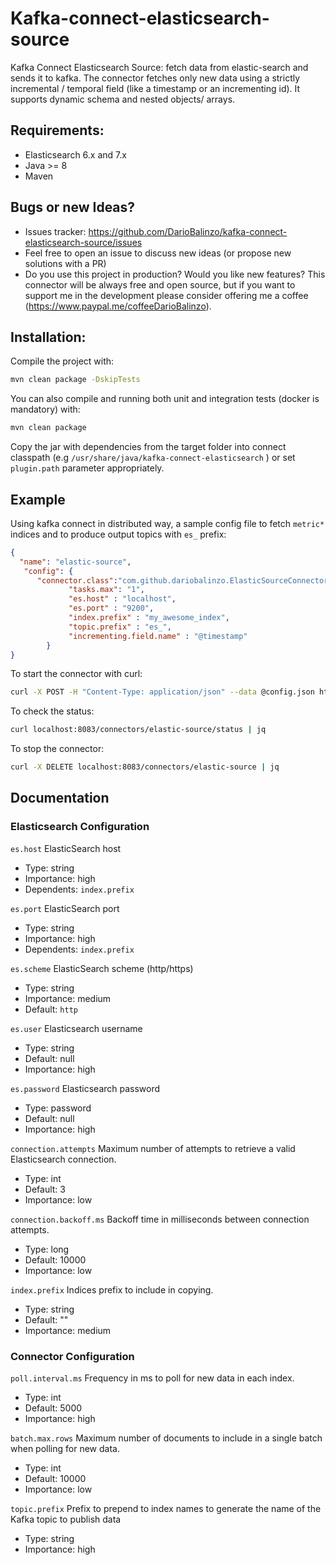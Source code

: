 # Kafka-connect-elasticsearch-source
Kafka Connect Elasticsearch Source: fetch data from elastic-search and sends it to kafka. The connector fetches only new data using a strictly incremental / temporal field (like a timestamp or an incrementing id).
It supports dynamic schema and nested objects/ arrays.

## Requirements:
- Elasticsearch 6.x and 7.x
- Java >= 8
- Maven

## Bugs or new Ideas?
- Issues tracker: https://github.com/DarioBalinzo/kafka-connect-elasticsearch-source/issues
- Feel free to open an issue to discuss new ideas (or propose new solutions with a PR)
- Do you use this project in production? Would you like new features? This connector will be always free and open source, 
but if you want to support me in the development please consider offering me a coffee (https://www.paypal.me/coffeeDarioBalinzo).

## Installation:
Compile the project with:
```bash
mvn clean package -DskipTests
```

You can also compile and running both unit and integration tests (docker is mandatory) with:
```bash
mvn clean package
```

Copy the jar with dependencies from the target folder into connect classpath (e.g ``/usr/share/java/kafka-connect-elasticsearch`` ) or set ``plugin.path`` parameter appropriately.

## Example
Using kafka connect in distributed way, a sample config file to fetch ``metric*`` indices and to produce output topics with ``es_`` prefix:


```json
{       
  "name": "elastic-source",
   "config": {
      "connector.class":"com.github.dariobalinzo.ElasticSourceConnector",
             "tasks.max": "1",
             "es.host" : "localhost",
             "es.port" : "9200",
             "index.prefix" : "my_awesome_index",
             "topic.prefix" : "es_",
             "incrementing.field.name" : "@timestamp"
        }
}
```
To start the connector with curl:
```bash
curl -X POST -H "Content-Type: application/json" --data @config.json http://localhost:8083/connectors | jq
  ```

To check the status:
```bash
curl localhost:8083/connectors/elastic-source/status | jq
  ```

To stop the connector:
```bash
curl -X DELETE localhost:8083/connectors/elastic-source | jq
```


## Documentation

### Elasticsearch Configuration

``es.host``
  ElasticSearch host

  * Type: string
  * Importance: high
  * Dependents: ``index.prefix``

``es.port``
  ElasticSearch port

  * Type: string
  * Importance: high
  * Dependents: ``index.prefix``
  
``es.scheme``
ElasticSearch scheme (http/https)

* Type: string
* Importance: medium
* Default: ``http``

``es.user``
  Elasticsearch username

  * Type: string
  * Default: null
  * Importance: high

``es.password``
  Elasticsearch password

  * Type: password
  * Default: null
  * Importance: high

``connection.attempts``
  Maximum number of attempts to retrieve a valid Elasticsearch connection.

  * Type: int
  * Default: 3
  * Importance: low

``connection.backoff.ms``
  Backoff time in milliseconds between connection attempts.

  * Type: long
  * Default: 10000
  * Importance: low

``index.prefix``
  Indices prefix to include in copying.

  * Type: string
  * Default: ""
  * Importance: medium


### Connector Configuration

``poll.interval.ms``
  Frequency in ms to poll for new data in each index.

  * Type: int
  * Default: 5000
  * Importance: high

``batch.max.rows``
  Maximum number of documents to include in a single batch when polling for new data.

  * Type: int
  * Default: 10000
  * Importance: low

``topic.prefix``
  Prefix to prepend to index names to generate the name of the Kafka topic to publish data

  * Type: string
  * Importance: high
  